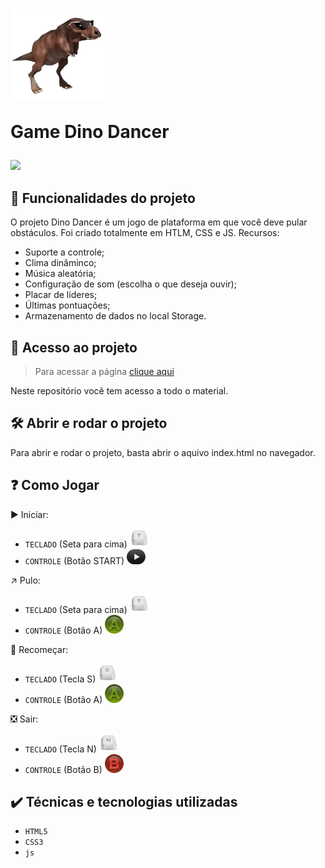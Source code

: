 <h1>
  <a href="https://wendell95araujo.github.io/dinogame.io/"><img src="img/dino.gif" width="150px" alt="dino dancer"/></a>
  <p>Game Dino Dancer</p>
</h1>

<img src="http://img.shields.io/static/v1?label=STATUS&message=CONCLUIDO&color=GREEN&style=plastic"/>

<h2>🔨 Funcionalidades do projeto</h2>

O projeto Dino Dancer é um jogo de plataforma em que você deve pular obstáculos. Foi criado totalmente em HTLM, CSS e JS. Recursos:

- Suporte a controle;
- Clima dinâminco;
- Música aleatória;
- Configuração de som (escolha o que deseja ouvir);
- Placar de líderes;
- Últimas pontuações;
- Armazenamento de dados no local Storage.


<h2>📁 Acesso ao projeto</h2>

>Para acessar a página [clique aqui](https://wendell95araujo.github.io/dinogame.io/)

Neste repositório você tem acesso a todo o material.

<h2>🛠️ Abrir e rodar o projeto</h2>

Para abrir e rodar o projeto, basta abrir o aquivo index.html no navegador.

<h2>❓ Como Jogar</h2>

▶️ Iniciar:
- ``TECLADO`` (Seta para cima) <img src="img/tecla_Cima.png" width="30px" alt="Seta para cima"/>
- ``CONTROLE`` (Botão START) <img src="img/button_Start.png" width="30px" alt="Botão START"/>


↗️ Pulo:
- ``TECLADO`` (Seta para cima) <img src="img/tecla_Cima.png" width="30px" alt="Seta para cima"/>
- ``CONTROLE`` (Botão A) <img src="img/button_A.png" width="30px" alt="Botão A"/>


🔁 Recomeçar:
- ``TECLADO`` (Tecla S) <img src="img/tecla_S.png" width="30px" alt="Tecla S"/>
- ``CONTROLE`` (Botão A) <img src="img/button_A.png" width="30px" alt="Botão A"/>

❎ Sair:
- ``TECLADO`` (Tecla N) <img src="img/tecla_N.png" width="30px" alt="Tecla N"/>
- ``CONTROLE`` (Botão B) <img src="img/button_B.png" width="30px" alt="Botão B"/>

<h2>✔️ Técnicas e tecnologias utilizadas</h2>

- ``HTML5``
- ``CSS3``
- ``js``
